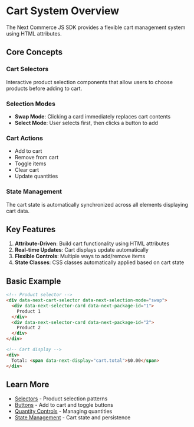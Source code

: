 # Cart System Overview

The Next Commerce JS SDK provides a flexible cart management system using HTML attributes.

## Core Concepts

### Cart Selectors
Interactive product selection components that allow users to choose products before adding to cart.

### Selection Modes
- **Swap Mode**: Clicking a card immediately replaces cart contents
- **Select Mode**: User selects first, then clicks a button to add

### Cart Actions
- Add to cart
- Remove from cart
- Toggle items
- Clear cart
- Update quantities

### State Management
The cart state is automatically synchronized across all elements displaying cart data.

## Key Features

1. **Attribute-Driven**: Build cart functionality using HTML attributes
2. **Real-time Updates**: Cart displays update automatically
3. **Flexible Controls**: Multiple ways to add/remove items
4. **State Classes**: CSS classes automatically applied based on cart state

## Basic Example

```html
<!-- Product selector -->
<div data-next-cart-selector data-next-selection-mode="swap">
  <div data-next-selector-card data-next-package-id="1">
    Product 1
  </div>
  <div data-next-selector-card data-next-package-id="2">
    Product 2
  </div>
</div>

<!-- Cart display -->
<div>
  Total: <span data-next-display="cart.total">$0.00</span>
</div>
```

## Learn More

- [Selectors](selectors.md) - Product selection patterns
- [Buttons](buttons.md) - Add to cart and toggle buttons
- [Quantity Controls](quantity-controls.md) - Managing quantities
- [State Management](state-management.md) - Cart state and persistence